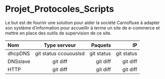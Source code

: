 ﻿
# Projet_Protocoles_Scripts
Le but est de  fournir une solution pour aider la société Carnofluxe à adapter son système d’information pour accueillir à terme un site de e-commerce et mettre en place des outils de supervision de ce site.




| Nom | Type serveur | Paquets | IP |
| :---         |     :---:      |          ---: |          ---: |
| dhcpDNS   | git status ccououslsd  | git status    | git status    |
| DNSslave     | git diff       | git diff      | git diff      |
| HTTP     | git diff       | git diff      | git diff      |

